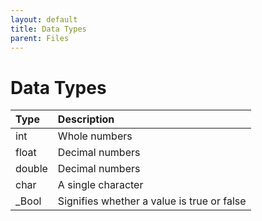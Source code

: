 ```yaml
---
layout: default
title: Data Types
parent: Files
---
```


# Data Types

| Type | Description |
|:-----|:------------|
| int | Whole numbers |
| float | Decimal numbers |
| double | Decimal numbers |
| char | A single character |
| \_Bool | Signifies whether a value is true or false |

